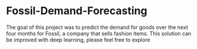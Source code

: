 # Fossil-Demand-Forecasting

The goal of this project was to predict the demand for goods over the next four months for Fossil, a company that sells fashion items. This solution can be improved with deep learning, please feel free to explore
